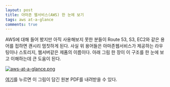 ```yaml
---
layout: post
title: 아마존 웹서비스(AWS) 한 눈에 보기
tags: aws at-a-glance
comments: true
---
```

AWS에 대해 들어 봤지만 아직 사용해보지 못한 분들이 Route 53, S3, EC2와 같은 용어를 접하면 괜시리 멈칫하게 된다. 사실 위 용어들은 아마존웹서비스가 제공하는 라우팅이나 스토리지, 웹서버같은 제품의 이름이다. 아래 그림 한 장이 이 구조를 한 눈에 보고 이해하는데 큰 도움이 된다.

[![aws-at-a-glance.png](https://s26.postimg.org/eofozb3i1/aws_at_a_glance.png)](https://postimg.org/image/bhl5foj1x/)

[여기](http://media.amazonwebservices.com/architecturecenter/AWS_ac_ra_web_01.pdf "여기")를 누르면 이 그림이 담긴 원본 PDF를 내려받을 수 있다.